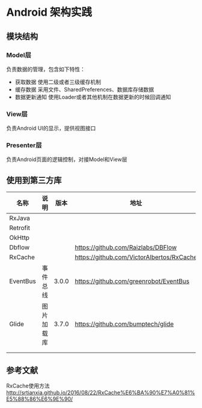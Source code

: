 # Android 架构实践

## 模块结构
### Model层
负责数据的管理，包含如下特性：
* 获取数据
  使用二级或者三级缓存机制
* 缓存数据
  采用文件、SharedPreferences、数据库存储数据
* 数据更新通知
  使用Loader或者其他机制在数据更新的时候回调通知

### View层
负责Android UI的显示，提供视图接口

### Presenter层
负责Android页面的逻辑控制，对接Model和View层

## 使用到第三方库
| 名称       | 说明    | 版本    | 地址                                       |
| -------- | ----- | ----- | ---------------------------------------- |
| RxJava   |       |       |                                          |
| Retrofit |       |       |                                          |
| OkHttp   |       |       |                                          |
| Dbflow   |       |       | https://github.com/Raizlabs/DBFlow       |
| RxCache  |       |       | https://github.com/VictorAlbertos/RxCache |
| EventBus | 事件总线  | 3.0.0 | https://github.com/greenrobot/EventBus   |
| Glide    | 图片加载库 | 3.7.0 | https://github.com/bumptech/glide        |
|          |       |       |                                          |
|          |       |       |                                          |

## 参考文献
RxCache使用方法
http://srtianxia.github.io/2016/08/22/RxCache%E6%BA%90%E7%A0%81%E5%88%86%E6%9E%90/
